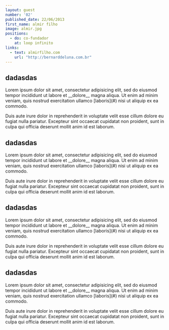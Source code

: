 ```yaml
---
layout: guest
number: '02'
published_date: 22/06/2013
first_name: almir filho
image: almir.jpg
positions:
  - do: co-fundador
    at: loop infinito
links:
  - text: almirfilho.com
    url: "http://bernarddeluna.com.br"
---
```

<section class="question">
  <div class="wrapper">
    <div class="question-title-area">
      <h2 class="question-title">dadasdas</h2>
    </div>
    <div class="question-content-area">
      <div class="question-content text">
        <p>
        Lorem ipsum dolor sit amet, consectetur adipisicing elit, sed do eiusmod
        tempor incididunt ut labore et __dolore__ magna aliqua. Ut enim ad minim veniam,
        quis nostrud exercitation ullamco [laboris](#) nisi ut aliquip ex ea commodo.
        </p>
        <p>
        Duis aute irure dolor in reprehenderit in voluptate velit esse
        cillum dolore eu fugiat nulla pariatur. Excepteur sint occaecat cupidatat non
        proident, sunt in culpa qui officia deserunt mollit anim id est laborum.
        </p>
      </div>
    </div>
  </div>
</section>

<section class="question">
  <div class="wrapper">
    <div class="question-title-area">
      <h2 class="question-title">dadasdas</h2>
    </div>
    <div class="question-content-area">
      <div class="question-content text">
        <p>
        Lorem ipsum dolor sit amet, consectetur adipisicing elit, sed do eiusmod
        tempor incididunt ut labore et __dolore__ magna aliqua. Ut enim ad minim veniam,
        quis nostrud exercitation ullamco [laboris](#) nisi ut aliquip ex ea commodo.
        </p>
        <p>
        Duis aute irure dolor in reprehenderit in voluptate velit esse
        cillum dolore eu fugiat nulla pariatur. Excepteur sint occaecat cupidatat non
        proident, sunt in culpa qui officia deserunt mollit anim id est laborum.
        </p>
      </div>
    </div>
  </div>
</section>

<section class="question">
  <div class="wrapper">
    <div class="question-title-area">
      <h2 class="question-title">dadasdas</h2>
    </div>
    <div class="question-content-area">
      <div class="question-content text">
        <p>
        Lorem ipsum dolor sit amet, consectetur adipisicing elit, sed do eiusmod
        tempor incididunt ut labore et __dolore__ magna aliqua. Ut enim ad minim veniam,
        quis nostrud exercitation ullamco [laboris](#) nisi ut aliquip ex ea commodo.
        </p>
        <p>
        Duis aute irure dolor in reprehenderit in voluptate velit esse
        cillum dolore eu fugiat nulla pariatur. Excepteur sint occaecat cupidatat non
        proident, sunt in culpa qui officia deserunt mollit anim id est laborum.
        </p>
      </div>
    </div>
  </div>
</section>

<section class="question">
  <div class="wrapper">
    <div class="question-title-area">
      <h2 class="question-title">dadasdas</h2>
    </div>
    <div class="question-content-area">
      <div class="question-content text">
        <p>
        Lorem ipsum dolor sit amet, consectetur adipisicing elit, sed do eiusmod
        tempor incididunt ut labore et __dolore__ magna aliqua. Ut enim ad minim veniam,
        quis nostrud exercitation ullamco [laboris](#) nisi ut aliquip ex ea commodo.
        </p>
        <p>
        Duis aute irure dolor in reprehenderit in voluptate velit esse
        cillum dolore eu fugiat nulla pariatur. Excepteur sint occaecat cupidatat non
        proident, sunt in culpa qui officia deserunt mollit anim id est laborum.
        </p>
      </div>
    </div>
  </div>
</section>